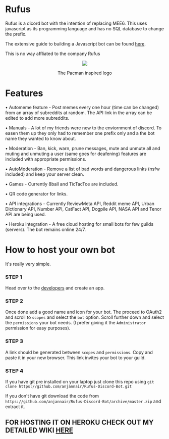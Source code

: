 # Rufus

Rufus is a dicord bot with the intention of replacing MEE6. This uses javascript as its programming language and has no SQL database to change the prefix.

The extensive guide to building a Javascript bot can be found [here](discordjs.guide).

This is no way affliated to the company Rufus

<div align="center">
<img src="https://github.com/anjannair/Rufus-Discord-Bot/blob/master/images/Rufus.png" >
<p>The Pacman inspired logo</p>
</div>

# Features
• Automeme feature - Post memes every one hour (time can be changed) from an array of subreddits at random. The API link in the array can be edited to add more subreddits.


• Manuals - A lot of my friends were new to the enviornment of discord. To easen them up they only had to remember one prefix only and a the bot name they wanted to know about.

• Moderation - Ban, kick, warn, prune messages, mute and unmute all and muting and unmuting a user (same goes for deafening) features are included with appropriate permissions.

• AutoModeration - Remove a list of bad words and dangerous links (nsfw included) and keep your server clean.

• Games - Currently 8ball and TicTacToe are included.

• QR code generator for links.

• API integrations - Currently ReviewMeta API, Reddit meme API, Urban Dictionary API, Number API, CatFact API, Dogpile API, NASA API and Tenor API are being used.

• Heroku integration - A free cloud hosting for small bots for few guilds (servers). The bot remains online 24/7.

# How to host your own bot
It's really very simple.

### STEP 1
Head over to the [developers](discord.com/developers) and create an app.

### STEP 2
Once done add a good name and icon for your bot. The proceed to OAuth2 and scroll to `scopes` and select the `bot` option.
Scroll further down and select the `permissions` your bot needs. (I prefer giving it the `Administrator` permission for easy purposes).

### STEP 3 
A link should be generated between `scopes` and `permissions`. Copy and paste it in your new browser. This link invites your bot to your guild.

### STEP 4
If you have git pre installed on your laptop just clone this repo using `git clone https://github.com/anjannair/Rufus-Discord-Bot.git`

If you don't have git download the code from `https://github.com/anjannair/Rufus-Discord-Bot/archive/master.zip` and extract it. 

## FOR HOSTING IT ON HEROKU CHECK OUT MY DETAILED WIKI [HERE](https://github.com/anjannair/Rufus-Discord-Bot/wiki/The-Heroku-Hosting)



